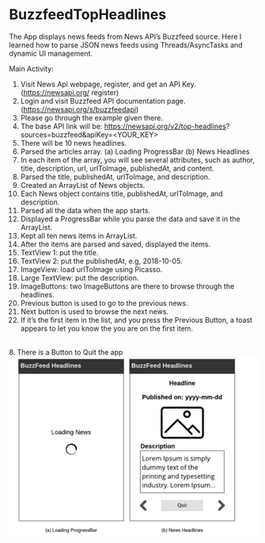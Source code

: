 # BuzzfeedTopHeadlines

The App displays news feeds from News API’s Buzzfeed source. Here I learned how to parse JSON
news feeds using Threads/AsyncTasks and dynamic UI management.

Main Activity:
1. Visit News Api webpage, register, and get an API Key. (https://newsapi.org/
register) <br>
2. Login and visit Buzzfeed API documentation page. (https://newsapi.org/s/buzzfeedapi) <br>
3. Please go through the example given there.
1. The base API link will be: https://newsapi.org/v2/top-headlines?
sources=buzzfeed&apiKey=<YOUR_KEY>
2. There will be 10 news headlines.<br>
4. Parsed the articles array.
(a) Loading ProgressBar (b) News Headlines
1. In each item of the array, you will see several attributes, such as author, title,
description, url, urlToImage, publishedAt, and content.
2. Parsed the title, publishedAt, urlToImage, and description.<br>
5. Created an ArrayList of News objects.
1. Each News object contains title, publishedAt, urlToImage, and
description. <br> 
6. Parsed all the data when the app starts.
1. Displayed a ProgressBar while you parse the data and save it in the ArrayList.
2. Kept all ten news items in ArrayList. <br>
7. After the items are parsed and saved, displayed the items.
1. TextView 1: put the title.
2. TextView 2: put the publishedAt, e.g, 2018-10-05.
3. ImageView: load urlToImage using Picasso.
4. Large TextView: put the description. 
5. ImageButtons: two ImageButtons are there to browse through the
headlines.
1. Previous button is used to go to the previous news.
2. Next button is used to browse the next news.
3. If it’s the first item in the list, and you press the Previous Button, a toast appears
to let you know the you are on the first item.
<br>
8. There is a Button to Quit the app

<img src="ss.png"/>
